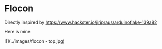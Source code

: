 # Flocon

Directly inspired by https://www.hackster.io/jiripraus/arduinoflake-139a82

Here is mine:

![](../images/flocon - top.jpg)
